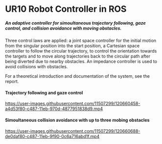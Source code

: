 # UR10 Robot Controller in ROS

##### An adaptive controller for simoultaneous trajectory following, gaze control, and collision avoidance with moving obstacles.

Three control laws are applied: a joint space controller for the initial motion from the singular position into the start position, a Cartesian space controller to follow the circular trajectory, to control the orientation towards the targets and to move along trajectories back to the circular path after being diverted due to nearby obstacles. An impedance controller is used to avoid collisions with obstacles.

For a theoretical introduction and documentation of the system, see the report.

#### Trajectory following and gaze control
https://user-images.githubusercontent.com/11507299/120660458-a4d53f80-c487-11eb-970d-4877951838d9.mp4

#### Simoultaneous collision avoidance with up to three mobing obstacles
https://user-images.githubusercontent.com/11507299/120660688-de0daf80-c487-11eb-9f90-0c6a716abd1f.mp4

